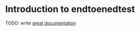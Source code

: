 # Introduction to endtoenedtest

TODO: write [great documentation](http://jacobian.org/writing/what-to-write/)

